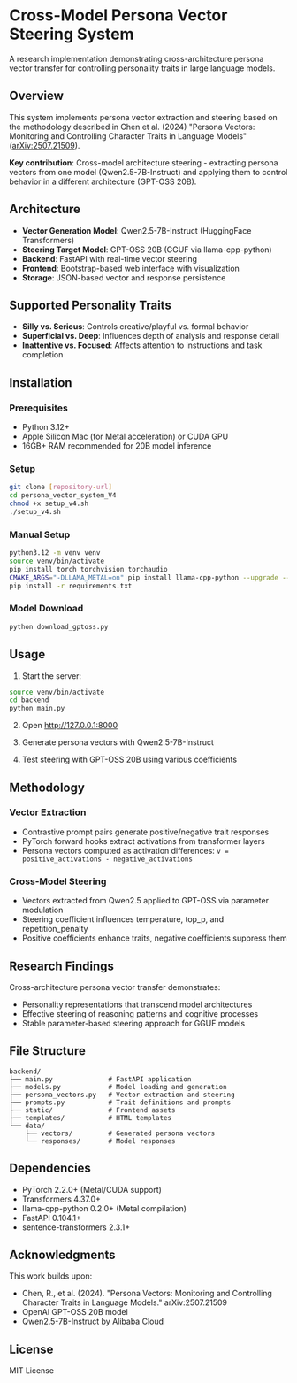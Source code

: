 # Cross-Model Persona Vector Steering System

A research implementation demonstrating cross-architecture persona vector transfer for controlling personality traits in large language models.

## Overview

This system implements persona vector extraction and steering based on the methodology described in Chen et al. (2024) "Persona Vectors: Monitoring and Controlling Character Traits in Language Models" ([arXiv:2507.21509](https://arxiv.org/abs/2507.21509)).

**Key contribution**: Cross-model architecture steering - extracting persona vectors from one model (Qwen2.5-7B-Instruct) and applying them to control behavior in a different architecture (GPT-OSS 20B).

## Architecture

- **Vector Generation Model**: Qwen2.5-7B-Instruct (HuggingFace Transformers)
- **Steering Target Model**: GPT-OSS 20B (GGUF via llama-cpp-python)
- **Backend**: FastAPI with real-time vector steering
- **Frontend**: Bootstrap-based web interface with visualization
- **Storage**: JSON-based vector and response persistence

## Supported Personality Traits

- **Silly vs. Serious**: Controls creative/playful vs. formal behavior
- **Superficial vs. Deep**: Influences depth of analysis and response detail  
- **Inattentive vs. Focused**: Affects attention to instructions and task completion

## Installation

### Prerequisites

- Python 3.12+
- Apple Silicon Mac (for Metal acceleration) or CUDA GPU
- 16GB+ RAM recommended for 20B model inference

### Setup

```bash
git clone [repository-url]
cd persona_vector_system_V4
chmod +x setup_v4.sh
./setup_v4.sh
```

### Manual Setup

```bash
python3.12 -m venv venv
source venv/bin/activate
pip install torch torchvision torchaudio
CMAKE_ARGS="-DLLAMA_METAL=on" pip install llama-cpp-python --upgrade --force-reinstall --no-cache-dir
pip install -r requirements.txt
```

### Model Download

```bash
python download_gptoss.py
```

## Usage

1. Start the server:
```bash
source venv/bin/activate
cd backend
python main.py
```

2. Open http://127.0.0.1:8000

3. Generate persona vectors with Qwen2.5-7B-Instruct

4. Test steering with GPT-OSS 20B using various coefficients

## Methodology

### Vector Extraction
- Contrastive prompt pairs generate positive/negative trait responses
- PyTorch forward hooks extract activations from transformer layers
- Persona vectors computed as activation differences: `v = positive_activations - negative_activations`

### Cross-Model Steering
- Vectors extracted from Qwen2.5 applied to GPT-OSS via parameter modulation
- Steering coefficient influences temperature, top_p, and repetition_penalty
- Positive coefficients enhance traits, negative coefficients suppress them

## Research Findings

Cross-architecture persona vector transfer demonstrates:
- Personality representations that transcend model architectures
- Effective steering of reasoning patterns and cognitive processes
- Stable parameter-based steering approach for GGUF models

## File Structure

```
backend/
├── main.py              # FastAPI application
├── models.py            # Model loading and generation
├── persona_vectors.py   # Vector extraction and steering
├── prompts.py           # Trait definitions and prompts
├── static/              # Frontend assets
├── templates/           # HTML templates
└── data/
    ├── vectors/         # Generated persona vectors
    └── responses/       # Model responses
```

## Dependencies

- PyTorch 2.2.0+ (Metal/CUDA support)
- Transformers 4.37.0+
- llama-cpp-python 0.2.0+ (Metal compilation)
- FastAPI 0.104.1+
- sentence-transformers 2.3.1+

## Acknowledgments

This work builds upon:
- Chen, R., et al. (2024). "Persona Vectors: Monitoring and Controlling Character Traits in Language Models." arXiv:2507.21509
- OpenAI GPT-OSS 20B model
- Qwen2.5-7B-Instruct by Alibaba Cloud

## License

MIT License
